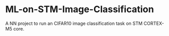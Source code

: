 # ML-on-STM-Image-Classification
A NN project to run an CIFAR10 image classification task on STM CORTEX-M5 core.
